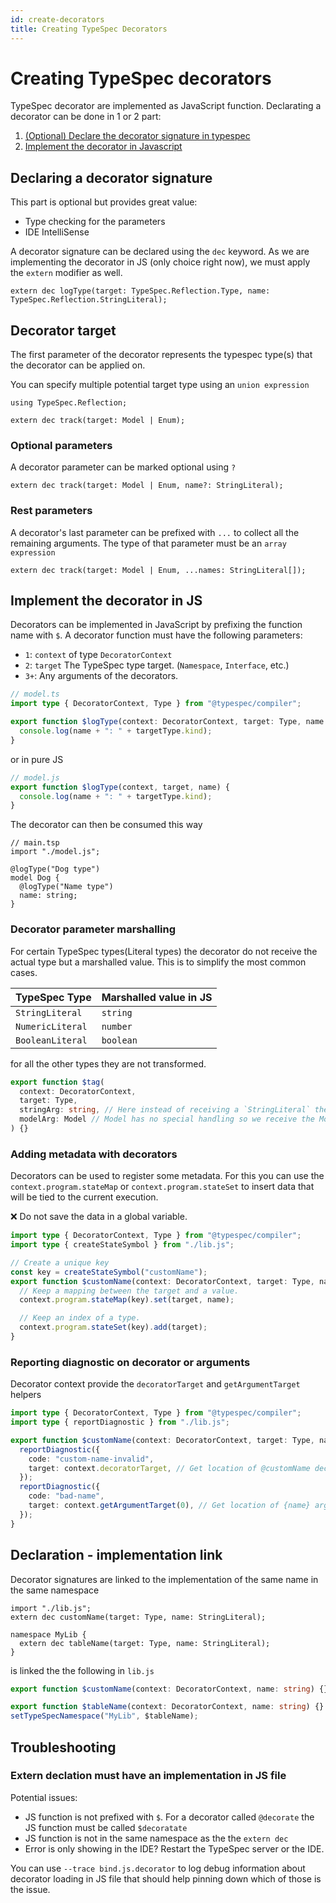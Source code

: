 ```yaml
---
id: create-decorators
title: Creating TypeSpec Decorators
---
```


# Creating TypeSpec decorators

TypeSpec decorator are implemented as JavaScript function. Declarating a decorator can be done in 1 or 2 part:

1. [(Optional) Declare the decorator signature in typespec](#declaring-a-decorator-signature)
2. [Implement the decorator in Javascript](#implement-the-decorator-in-js)

## Declaring a decorator signature

This part is optional but provides great value:

- Type checking for the parameters
- IDE IntelliSense

A decorator signature can be declared using the `dec` keyword. As we are implementing the decorator in JS (only choice right now), we must apply the `extern` modifier as well.

```typespec
extern dec logType(target: TypeSpec.Reflection.Type, name: TypeSpec.Reflection.StringLiteral);
```

## Decorator target

The first parameter of the decorator represents the typespec type(s) that the decorator can be applied on.

You can specify multiple potential target type using an `union expression`

```typespec
using TypeSpec.Reflection;

extern dec track(target: Model | Enum);
```

### Optional parameters

A decorator parameter can be marked optional using `?`

```typespec
extern dec track(target: Model | Enum, name?: StringLiteral);
```

### Rest parameters

A decorator's last parameter can be prefixed with `...` to collect all the remaining arguments. The type of that parameter must be an `array expression`

```typespec
extern dec track(target: Model | Enum, ...names: StringLiteral[]);
```

## Implement the decorator in JS

Decorators can be implemented in JavaScript by prefixing the function name with `$`. A decorator function must have the following parameters:

- `1`: `context` of type `DecoratorContext`
- `2`: `target` The TypeSpec type target. (`Namespace`, `Interface`, etc.)
- `3+`: Any arguments of the decorators.

```ts
// model.ts
import type { DecoratorContext, Type } from "@typespec/compiler";

export function $logType(context: DecoratorContext, target: Type, name: string) {
  console.log(name + ": " + targetType.kind);
}
```

or in pure JS

```ts
// model.js
export function $logType(context, target, name) {
  console.log(name + ": " + targetType.kind);
}
```

The decorator can then be consumed this way

```typespec
// main.tsp
import "./model.js";

@logType("Dog type")
model Dog {
  @logType("Name type")
  name: string;
}
```

### Decorator parameter marshalling

For certain TypeSpec types(Literal types) the decorator do not receive the actual type but a marshalled value. This is to simplify the most common cases.

| TypeSpec Type        | Marshalled value in JS |
| ---------------- | ---------------------- |
| `StringLiteral`  | `string`               |
| `NumericLiteral` | `number`               |
| `BooleanLiteral` | `boolean`              |

for all the other types they are not transformed.

```ts
export function $tag(
  context: DecoratorContext,
  target: Type,
  stringArg: string, // Here instead of receiving a `StringLiteral` the string value is being sent.
  modelArg: Model // Model has no special handling so we receive the Model type
) {}
```

### Adding metadata with decorators

Decorators can be used to register some metadata. For this you can use the `context.program.stateMap` or `context.program.stateSet` to insert data that will be tied to the current execution.

❌ Do not save the data in a global variable.

```ts
import type { DecoratorContext, Type } from "@typespec/compiler";
import type { createStateSymbol } from "./lib.js";

// Create a unique key
const key = createStateSymbol("customName");
export function $customName(context: DecoratorContext, target: Type, name: string) {
  // Keep a mapping between the target and a value.
  context.program.stateMap(key).set(target, name);

  // Keep an index of a type.
  context.program.stateSet(key).add(target);
}
```

### Reporting diagnostic on decorator or arguments

Decorator context provide the `decoratorTarget` and `getArgumentTarget` helpers

```ts
import type { DecoratorContext, Type } from "@typespec/compiler";
import type { reportDiagnostic } from "./lib.js";

export function $customName(context: DecoratorContext, target: Type, name: string) {
  reportDiagnostic({
    code: "custom-name-invalid",
    target: context.decoratorTarget, // Get location of @customName decorator in typespec document.
  });
  reportDiagnostic({
    code: "bad-name",
    target: context.getArgumentTarget(0), // Get location of {name} argument in typespec document.
  });
}
```

## Declaration - implementation link

Decorator signatures are linked to the implementation of the same name in the same namespace

```typespec
import "./lib.js";
extern dec customName(target: Type, name: StringLiteral);

namespace MyLib {
  extern dec tableName(target: Type, name: StringLiteral);
}
```

is linked the the following in `lib.js`

```ts
export function $customName(context: DecoratorContext, name: string) {}

export function $tableName(context: DecoratorContext, name: string) {}
setTypeSpecNamespace("MyLib", $tableName);
```

## Troubleshooting

### Extern declation must have an implementation in JS file

Potential issues:

- JS function is not prefixed with `$`. For a decorator called `@decorate` the JS function must be called `$decoratate`
- JS function is not in the same namespace as the the `extern dec`
- Error is only showing in the IDE? Restart the TypeSpec server or the IDE.

You can use `--trace bind.js.decorator` to log debug information about decorator loading in JS file that should help pinning down which of those is the issue.
